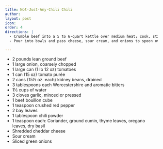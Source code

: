 ```yaml
---
title: Not-Just-Any-Chili Chili
author: 
layout: post
icon:
order: 4
directions: |
  - Crumble beef into a 5 to 6-quart kettle over medium heat; cook, stirring to break up, until browned. Add onion and cook until soft. Stir in tomatoes (break up with a spoon) and their liquid, tomato purée, beans, Worcestershire, bitters, water, garlic, bouillon cube, red pepper, bay, chili powder, coriander, cumin, thyme, oregano, and basil. Bring to a boil; reduce heat and simmer, uncovered, stirring occasionally, until chili is thick and flavors are well blended (~2 hours). Skim and discard fat, and remove bay leaves. 
  - Pour into bowls and pass cheese, sour cream, and onions to spoon over individual servings. Serves 8 to 10.

---
```


<ul>
	<li>2 pounds lean ground beef</li>
	<li>1 large onion, coarsely chopped</li>
	<li>1 large can (1 lb 12 oz) tomatoes</li>
	<li>1 can (15 oz) tomato purée</li>
	<li>2 cans (15½ oz. each) kidney beans, drained</li>
	<li>3 tablespoons each Worcestershire and aromatic bitters</li>
	<li>1½ cups of water</li>
	<li>3 cloves garlic, minced or pressed</li>
	<li>1 beef bouillon cube</li>
	<li>1 teaspoon crushed red pepper</li>
	<li>2 bay leaves</li>
	<li>1 tablespoon chili powder</li>
	<li>1 teaspoon each: Coriander, ground cumin, thyme leaves, oregano leaves, dry basil</li>
	<li>Shredded cheddar cheese</li>
	<li>Sour cream</li>
	<li>Sliced green onions</li>
</ul>